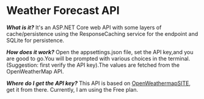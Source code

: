 # Weather Forecast API
***What is it?*** It's an ASP.NET Core web API with some layers of cache/persistence using the ResponseCaching service for the endpoint and SQLite for persistence.  

***How does it work?*** Open the appsettings.json file, set the API key,and you are good to go.You will be prompted with various choices in the terminal. (Suggestion: first verify the API key).The values are fetched from the OpenWeatherMap API. 

***Where do I get the API key?*** This API is based on [OpenWeathermapSITE](https://home.openweathermap.org/api_keys), get it from there. Currently, I am using the Free plan.
